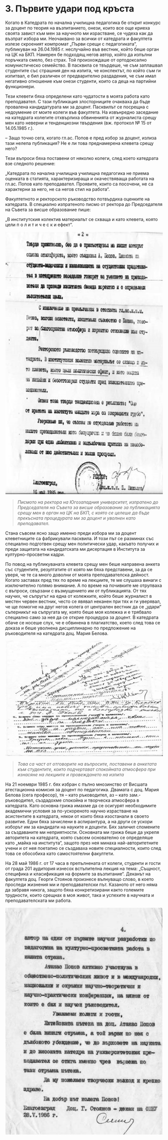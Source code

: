 # 3. Първите удари под кръста

Когато в Катедрата по начална училищна педагогика бе открит конкурс за доцент по
теория на възпитанието, онези, които все още криеха своята завист към мен за
научното ми израстване, се чудеха как да възпрат избора ми. Неочаквано за всички
от катедрата и факултета излезе скроеният компромат „Първи срещи с
педагогиката“, публикуван на 26.04.1985 г. неслучайно във вестник, който беше
орган на ЦК на БКП. Намерен бе подходящ негов автор, който да изпълни поръчката
смело, без страх. Той произхождаше от ортодоксално комунистическо семейство. В
пасквила се твърдеше, че съм заплашвал студентите със страшния ден на изпита, че
конспектът, по който съм ги изпитвал, е бил различен от предварително
раздадения, че съм имал негативно отношение към онези студенти, които са деца на
партийни функционери.

Тези клевети бяха определени като чудатости в моята работа като преподавател. С
тази публикация злосторниците очакваха да бъде провалена кандидатурата ми за
доцент. Пасквилът се посрещна с недоумение от моите колеги във факултета. На
извънредно заседание на катедрата колегите отхвърлиха обвиненията от журналиста
срещу мен като неверни и тенденциозни твърдения (вж. протокол № 15 от 14.05.1985
г.).

– Защо точно сега, когато гл.ас. Попов е пред избор за доцент, излиза тази
нелепа публикация? Не е ли това преднамерена клевета срещу него?

Тези въпроси бяха поставени от няколко колеги, след което катедрата взе следното
решение:

„Катедрата по начална училищна училищна педагогика не приема оценката в
статията, характеризираща и окачествяваща работата на гл.ас. Попов като
преподавател. Проявите, които са посочени, не са характерни за него, не са негов
стил на работа“.

Факултетното и ректорското ръководство потвърдиха оценките на катедрата. В
специално изпратеното писмо от ректора до Председателя на Съвета за висше
образование пише:

„В институтския колектив материалът се схваща и като клевета, която цели п о л и
т и ч е с к и ефект“.

![](media/6ded70085d12485c28498c4f3a40fe97.png)

> *Писмото на ректора на Югозападния университет, изпратено до Председателя на
> Съвета за висше образование за публикацията срещу мен в орган на ЦК на БКП, с
> която се целеше да бъде прекъсната процедурата ми за доцент и уволнен като
> преподавател.*

Стана съвсем ясно защо именно преди избора ми за доцент клеветниците са
фабрикували пасквила. И този път се разминах със специално подготвен срещу мен
политически удар, какъвто получих и преди защитата на кандидатската ми
дисертация в Института за културно-просветни кадри.

По повод на публикуваната клевета срещу мен беше направена анкета със
студентите, резултатите от която ми бяха представени, за да се уверя, че те са
много доволни от моята преподавателска дейност. Когато заставах пред тях по
време на лекциите, те ме слушаха винаги с изключително голямо внимание. А по
време на почивките ме отрупваха с въпроси, свързани с възмущението им от
публикацията. От тях научих, че съпругът на една от колежките, който беше
журналист в местен червен вестник, често се явявал неканен при тях и ги
уверявал, че ще помогне на друг негов колега от централен вестник да се „удари“
съперникът на съпругата му, която беше моя колежка и е трябвало специално само
за нея да се открие процедура за доцент. В катедрата обаче се носеше слух, че е
обвинена в плагиатство, което след това се доказа и беше уволнена дисциплинарно
по предложение на ръководителя на катедрата доц. Мария Белова.

![](media/7fd313b3e46288de12f54c496eb7c184.png)

> *Това са част от отговорите на въпросите, поставени в анкетата към студентите,
> които подчертават спокойната атмосфера при изнасяне на лекциите и провеждането
> на изпита*

На 21 ноември 1985 г. бях избран с пълно мнозинство от Висшата атестационна
комисия за доцент по педагогика. Двамата с доц. Мария Белова (сега професор), тя
– като ръководител, аз – като зам.-ръководител, създадохме спокойна и творческа
атмосфера в катедрата. Като основна грижа имахме да се осигурят необходимите
академични условия за по-ускореното научно израстване на асистентите в
катедрата, някои от които бяха изостанали в своето развитие. Едни бяха зачислени
в аспирантура, а на други се ускори изборът им за кандидати на науките и
доценти. Бях заличил спомените за създаваните ми неприятности. Основната ми
грижа беше да укрепя авторитета на катедрата, която съвсем основателно се
определяше като „майка на института“, защото през нея минаха най-авторитетните
учени и от нея поетапно се създаваха новите специалности, които след това се
обособиха като самостоятелни факултети.

На 28 май 1986 г. от 17 часа в препълнената от колеги, студенти и гости от града
201 аудитория изнесох встъпителна лекция на тема: „Същност, специфика и
класификация на формите за възпитание“. Деканът на факултета доц. Георги Стоянов
произнесе вълнуващо слово, в което проследи жизнения ми и преподавателски път.
Казаното от него няма да забравя никога, защото бяха конкретизирани както
големите трудности, които срещнах в моя живот, така и успехите в научната и
преподавателската ми работа.

![](media/610cd34e6c3d5506373b3f4287083871.png)

